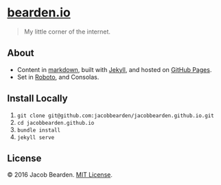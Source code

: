 # [bearden.io](//bearden.io)
> My little corner of the internet.

## About
- Content in [markdown](//daringfireball.net/projects/markdown/), built with [Jekyll](//jekyllrb.com), and hosted on [GitHub Pages](//pages.github.com).
- Set in [Roboto](//fonts.google.com/specimen/Roboto), and Consolas.

## Install Locally
1. `git clone git@github.com:jacobbearden/jacobbearden.github.io.git`
2. `cd jacobbearden.github.io`
3. `bundle install`
4. `jekyll serve`

## License
© 2016 Jacob Bearden. [MIT License](LICENSE).

